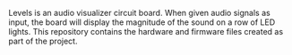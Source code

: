 Levels is an audio visualizer circuit board. When given audio signals as input, the board will display the magnitude of the sound on a row of LED lights. This repository contains the hardware and firmware files created as part of the project.